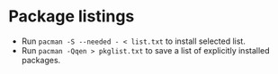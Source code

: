 # Package listings

- Run `pacman -S --needed - < list.txt` to install selected list.
- Run `pacman -Qqen > pkglist.txt` to save a list of explicitly installed packages.
